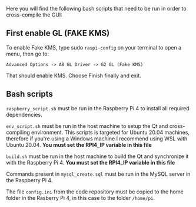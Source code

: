 Here you will find the following bash scripts that need to be run in order to cross-compile the GUI:

## First enable GL (FAKE KMS)
To enable Fake KMS, type sudo `raspi-config` on your terminal to open a menu, then go to:
```
Advanced Options -> A8 GL Driver -> G2 GL (Fake KMS)
```
That should enable KMS. Choose Finish finally and exit.

## Bash scripts
`raspberry_script.sh` must be run in the Raspberry Pi 4 to install all required dependencies.

`env_script.sh` must be run in the host machine to setup the Qt and cross-compiling environment. This scripts is targeted for Ubuntu 20.04 machines, therefore if you're using a Windows machine I recommend using WSL with Ubuntu 20.04. **You must set the RPI4_IP variable in this file**

`build.sh` must be run in the host machine to build the Qt and synchronize it with the Raspberry Pi 4. **You must set the RPI4_IP variable in this file**

Commands present in `mysql_create.sql` must be run in the MySQL server in the Raspberry Pi 4.

The file `config.ini` from the code repository must be copied to the home folder in the Rasberry Pi 4, in this case to the folder `/home/pi`.